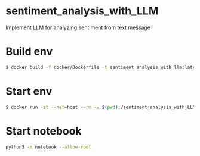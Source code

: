 # sentiment_analysis_with_LLM
Implement LLM for analyzing sentiment from text message

# Build env
``` bash
$ docker build -f docker/Dockerfile -t sentiment_analysis_with_llm:latest .
```

# Start env
``` bash
$ docker run -it --net=host --rm -v $(pwd):/sentiment_analysis_with_LLM sentiment_analysis_with_llm:latest /bin/bash
```
# Start notebook
``` bash
python3 -m notebook --allow-root
```
